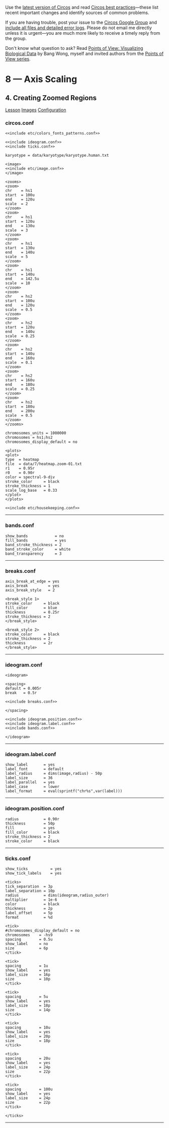Use the [latest version of Circos](/software/download/circos/) and read
[Circos best
practices](/documentation/tutorials/reference/best_practices/)—these list
recent important changes and identify sources of common problems.

If you are having trouble, post your issue to the [Circos Google
Group](https://groups.google.com/group/circos-data-visualization) and [include
all files and detailed error logs](/support/support/). Please do not email me
directly unless it is urgent—you are much more likely to receive a timely
reply from the group.

Don't know what question to ask? Read [Points of View: Visualizing Biological
Data](https://www.nature.com/nmeth/journal/v9/n12/full/nmeth.2258.html) by
Bang Wong, myself and invited authors from the [Points of View
series](https://mk.bcgsc.ca/pointsofview).

# 8 — Axis Scaling

## 4\. Creating Zoomed Regions

[Lesson](/documentation/tutorials/scaling/zooming/lesson)
[Images](/documentation/tutorials/scaling/zooming/images)
[Configuration](/documentation/tutorials/scaling/zooming/configuration)

### circos.conf

    
    
    <<include etc/colors_fonts_patterns.conf>>
    
    <<include ideogram.conf>>
    <<include ticks.conf>>
    
    karyotype = data/karyotype/karyotype.human.txt
    
    <image>
    <<include etc/image.conf>>
    </image>
    
    <zooms>
    <zoom>
    chr    = hs1
    start  = 100u
    end    = 120u
    scale  = 2
    </zoom>
    <zoom>
    chr    = hs1
    start  = 120u
    end    = 130u
    scale  = 3
    </zoom>
    <zoom>
    chr    = hs1
    start  = 130u
    end    = 140u
    scale  = 5
    </zoom>
    <zoom>
    chr    = hs1
    start  = 140u
    end    = 142.5u
    scale  = 10
    </zoom>
    <zoom>
    chr    = hs2
    start  = 100u
    end    = 120u
    scale  = 0.5
    </zoom>
    <zoom>
    chr    = hs2
    start  = 120u
    end    = 140u
    scale  = 0.25
    </zoom>
    <zoom>
    chr    = hs2
    start  = 140u
    end    = 160u
    scale  = 0.1
    </zoom>
    <zoom>
    chr    = hs2
    start  = 160u
    end    = 180u
    scale  = 0.25
    </zoom>
    <zoom>
    chr    = hs2
    start  = 180u
    end    = 200u
    scale  = 0.5
    </zoom>
    </zooms>
    
    chromosomes_units = 1000000
    chromosomes = hs1;hs2
    chromosomes_display_default = no
    
    <plots>
    <plot>
    type  = heatmap
    file  = data/7/heatmap.zoom-01.txt
    r1    = 0.95r
    r0    = 0.90r
    color = spectral-9-div
    stroke_color     = black
    stroke_thickness = 1
    scale_log_base   = 0.33
    </plot>
    </plots>
    
    <<include etc/housekeeping.conf>>
    

  

* * *

### bands.conf

    
    
    show_bands            = no
    fill_bands            = yes
    band_stroke_thickness = 2
    band_stroke_color     = white
    band_transparency     = 3
    

  

* * *

### breaks.conf

    
    
    axis_break_at_edge = yes
    axis_break         = yes
    axis_break_style   = 2
    
    <break_style 1>
    stroke_color     = black
    fill_color       = blue
    thickness        = 0.25r
    stroke_thickness = 2
    </break_style>
    
    <break_style 2>
    stroke_color     = black
    stroke_thickness = 2
    thickness        = 2r
    </break_style>
    
    

  

* * *

### ideogram.conf

    
    
    <ideogram>
    
    <spacing>
    default = 0.005r
    break   = 0.5r
    
    <<include breaks.conf>>
    
    </spacing>
    
    <<include ideogram.position.conf>>
    <<include ideogram.label.conf>>
    <<include bands.conf>>
    
    </ideogram>
    
    

  

* * *

### ideogram.label.conf

    
    
    show_label       = yes
    label_font       = default
    label_radius     = dims(image,radius) - 50p
    label_size       = 36
    label_parallel   = yes
    label_case       = lower
    label_format     = eval(sprintf("chr%s",var(label)))
    
    

  

* * *

### ideogram.position.conf

    
    
    radius           = 0.90r
    thickness        = 50p
    fill             = yes
    fill_color       = black
    stroke_thickness = 2
    stroke_color     = black
    

  

* * *

### ticks.conf

    
    
    show_ticks          = yes
    show_tick_labels    = yes
    
    <ticks>
    tick_separation  = 3p
    label_separation = 10p
    radius           = dims(ideogram,radius_outer)
    multiplier       = 1e-6
    color            = black
    thickness        = 2p
    label_offset     = 5p
    format           = %d
    
    <tick>
    #chromosomes_display_default = no
    chromosomes    = -hs9
    spacing        = 0.5u
    show_label     = no
    size           = 6p
    </tick>
    
    <tick>
    spacing        = 1u
    show_label     = yes
    label_size     = 16p
    size           = 10p
    </tick>
    
    <tick>
    spacing        = 5u
    show_label     = yes
    label_size     = 18p
    size           = 14p
    </tick>
    
    <tick>
    spacing        = 10u
    show_label     = yes
    label_size     = 20p
    size           = 18p
    </tick>
    
    <tick>
    spacing        = 20u
    show_label     = yes
    label_size     = 24p
    size           = 22p
    </tick>
    
    <tick>
    spacing        = 100u
    show_label     = yes
    label_size     = 24p
    size           = 22p
    </tick>
    
    </ticks>
    

  

* * *

